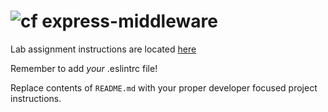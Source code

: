 ![cf](http://i.imgur.com/7v5ASc8.png) express-middleware
====

Lab assignment instructions are located [here](LAB.md)

Remember to add _your_ .eslintrc file!

Replace contents of `README.md` with your proper developer focused project instructions.
